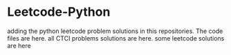 # Leetcode-Python
adding the python leetcode problem solutions in this repositories. 
The code files are here.
all CTCI problems solutions are here.
some leetcode solutions are here








































































































































































































































































































































































































































































































































































































































































































































































































































































































































































































































































































































































































